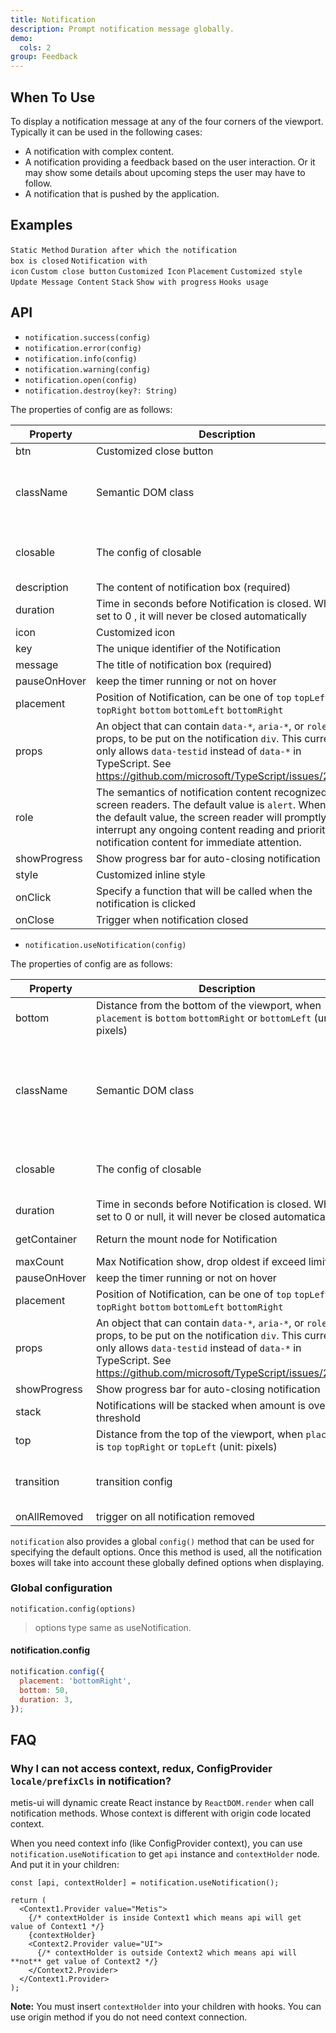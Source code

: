 ```yaml
---
title: Notification
description: Prompt notification message globally.
demo:
  cols: 2
group: Feedback
---
```


## When To Use

To display a notification message at any of the four corners of the viewport. Typically it can be used in the following cases:

- A notification with complex content.
- A notification providing a feedback based on the user interaction. Or it may show some details about upcoming steps the user may have to follow.
- A notification that is pushed by the application.

## Examples

<!-- prettier-ignore -->
<code src="./demo/basic.tsx">Static Method</code>
<code src="./demo/duration.tsx">Duration after which the notification box is closed</code>
<code src="./demo/with-icon.tsx">Notification with icon</code>
<code src="./demo/with-btn.tsx">Custom close button</code>
<code src="./demo/custom-icon.tsx">Customized Icon</code>
<code src="./demo/placement.tsx">Placement</code>
<code src="./demo/custom-style.tsx">Customized style</code>
<code src="./demo/update.tsx">Update Message Content</code>
<code src="./demo/stack.tsx">Stack</code>
<code src="./demo/show-with-progress.tsx">Show with progress</code>
<code src="./demo/hooks.tsx">Hooks usage</code>

## API

- `notification.success(config)`
- `notification.error(config)`
- `notification.info(config)`
- `notification.warning(config)`
- `notification.open(config)`
- `notification.destroy(key?: String)`

The properties of config are as follows:

| Property | Description | Type | Default | Version |
| --- | --- | --- | --- | --- |
| btn | Customized close button | ReactNode | - | - |
| className | Semantic DOM class | string \| Record&lt;'root' \| 'message' \| 'icon' \| 'description' \| 'btn', string> | - |  |
| closable | The config of closable | boolean \| ({ closeIcon?: React.ReactNode } & React.AriaAttributes) | `false` |  |
| description | The content of notification box (required) | ReactNode | - | - |
| duration | Time in seconds before Notification is closed. When set to 0 , it will never be closed automatically | number | 4.5 | - |
| icon | Customized icon | ReactNode | - | - |
| key | The unique identifier of the Notification | string | - | - |
| message | The title of notification box (required) | ReactNode | - | - |
| pauseOnHover | keep the timer running or not on hover | boolean | true |  |
| placement | Position of Notification, can be one of `top` `topLeft` `topRight` `bottom` `bottomLeft` `bottomRight` | string | `topRight` | - |
| props | An object that can contain `data-*`, `aria-*`, or `role` props, to be put on the notification `div`. This currently only allows `data-testid` instead of `data-*` in TypeScript. See <https://github.com/microsoft/TypeScript/issues/28960>. | Object | - | - |
| role | The semantics of notification content recognized by screen readers. The default value is `alert`. When set as the default value, the screen reader will promptly interrupt any ongoing content reading and prioritize the notification content for immediate attention. | `alert \| status` | `alert` |  |
| showProgress | Show progress bar for auto-closing notification | boolean |  |  |
| style | Customized inline style | [CSSProperties](https://github.com/DefinitelyTyped/DefinitelyTyped/blob/e434515761b36830c3e58a970abf5186f005adac/types/react/index.d.ts#L794) | - | - |
| onClick | Specify a function that will be called when the notification is clicked | function | - | - |
| onClose | Trigger when notification closed | function | - | - |

- `notification.useNotification(config)`

The properties of config are as follows:

| Property | Description | Type | Default | Version |
| --- | --- | --- | --- | --- |
| bottom | Distance from the bottom of the viewport, when `placement` is `bottom` `bottomRight` or `bottomLeft` (unit: pixels) | number | 24 |  |
| className | Semantic DOM class | string \| (placement: Placement) => Record&lt;'root' \| 'wrapper' \| 'collapsedWrapper' \| 'notice' \| 'content' \| 'close' \| 'progress', string> | - |  |
| closable | The config of closable | boolean \| ({ closeIcon?: React.ReactNode } & React.AriaAttributes) | `false` |  |
| duration | Time in seconds before Notification is closed. When set to 0 or null, it will never be closed automatically | number | 4.5 | - |
| getContainer | Return the mount node for Notification | () => HTMLNode | () => document.body |  |
| maxCount | Max Notification show, drop oldest if exceed limit | number | - |  |
| pauseOnHover | keep the timer running or not on hover | boolean | true |  |
| placement | Position of Notification, can be one of `top` `topLeft` `topRight` `bottom` `bottomLeft` `bottomRight` | string | `topRight` |  |
| props | An object that can contain `data-*`, `aria-*`, or `role` props, to be put on the notification `div`. This currently only allows `data-testid` instead of `data-*` in TypeScript. See <https://github.com/microsoft/TypeScript/issues/28960>. | Object | - | - |
| showProgress | Show progress bar for auto-closing notification | boolean |  |  |
| stack | Notifications will be stacked when amount is over threshold | boolean \| `{ threshold: number }` | `{ threshold: 3 }` |  |
| top | Distance from the top of the viewport, when `placement` is `top` `topRight` or `topLeft` (unit: pixels) | number | 24 |  |
| transition | transition config | [TransitionProps](/components/transition) \| (placement: Placement) => [TransitionProps](/components/transition) |  |  |
| onAllRemoved | trigger on all notification removed | VoidFunction |  |  |

`notification` also provides a global `config()` method that can be used for specifying the default options. Once this method is used, all the notification boxes will take into account these globally defined options when displaying.

### Global configuration

`notification.config(options)`

> options type same as useNotification.

#### notification.config

```js
notification.config({
  placement: 'bottomRight',
  bottom: 50,
  duration: 3,
});
```

## FAQ

### Why I can not access context, redux, ConfigProvider `locale/prefixCls` in notification?

metis-ui will dynamic create React instance by `ReactDOM.render` when call notification methods. Whose context is different with origin code located context.

When you need context info (like ConfigProvider context), you can use `notification.useNotification` to get `api` instance and `contextHolder` node. And put it in your children:

```tsx
const [api, contextHolder] = notification.useNotification();

return (
  <Context1.Provider value="Metis">
    {/* contextHolder is inside Context1 which means api will get value of Context1 */}
    {contextHolder}
    <Context2.Provider value="UI">
      {/* contextHolder is outside Context2 which means api will **not** get value of Context2 */}
    </Context2.Provider>
  </Context1.Provider>
);
```

**Note:** You must insert `contextHolder` into your children with hooks. You can use origin method if you do not need context connection.
